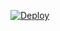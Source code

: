 [![Deploy](https://www.herokucdn.com/deploy/button.png)](https://heroku.com/deploy?template=https://github.com/fabianekc/pia2/tree/master)
